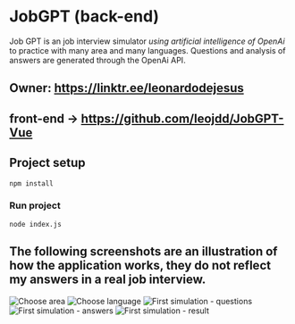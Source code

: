 # JobGPT (back-end)
Job GPT is an job interview simulator *using artificial intelligence of OpenAi* to practice with many area and many languages.
Questions and analysis of answers are generated through the OpenAi API.

## Owner: https://linktr.ee/leonardodejesus

## front-end -> https://github.com/leojdd/JobGPT-Vue

## Project setup
```
npm install
```

### Run project
```
node index.js
```

## The following screenshots are an illustration of how the application works, they do not reflect my answers in a real job interview.

![Choose area](https://github.com/leojdd/JobGPT/assets/47505789/76ddcaf4-da45-4932-bf6c-f27bad78fc7f)
![Choose language](https://github.com/leojdd/JobGPT/assets/47505789/8a5211e7-dce4-4853-88f6-8860629bc30f)
![First simulation - questions](https://github.com/leojdd/JobGPT/assets/47505789/37b4b90e-b889-4542-8214-511721c8f263)
![First simulation - answers](https://github.com/leojdd/JobGPT/assets/47505789/a0512b89-1f8b-4470-ba6a-83ee25e73a8d)
![First simulation - result](https://github.com/leojdd/JobGPT/assets/47505789/d32cb8a7-ceae-439d-82a7-40fc9c7b72fe)
